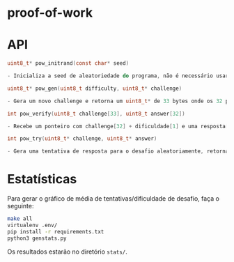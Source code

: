 # proof-of-work

# API
```c
uint8_t* pow_initrand(const char* seed)

- Inicializa a seed de aleatoriedade do programa, não é necessário usar o valor de retorno, porém é importante que seja a primeira função a ser chamada.

uint8_t* pow_gen(uint8_t difficulty, uint8_t* challenge)

- Gera um novo challenge e retorna um uint8_t* de 33 bytes onde os 32 primeiros são o desafio e o último a dificuldade.

int pow_verify(uint8_t challenge[33], uint8_t answer[32])

- Recebe um ponteiro com challenge[32] + dificuldade[1] e uma resposta[32] e verifica se ela resolve o desafio, retornando 1 no caso de resolver ou 0 no caso de não resolver.

int pow_try(uint8_t* challenge, uint8_t* answer)

- Gera uma tentativa de resposta para o desafio aleatoriamente, retornando 1 caso consiga resolver (com o conteúdo da resposta no buffer <answer>) ou 0 caso não consiga (<answer> = NULL) 
```


# Estatísticas
Para gerar o gráfico de média de tentativas/dificuldade de desafio, faça o seguinte:

```bash
make all
virtualenv .env/
pip install -r requirements.txt
python3 genstats.py
```
Os resultados estarão no diretório `stats/`.
